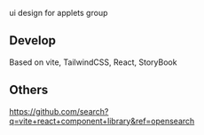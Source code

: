 ui design for applets group


## Develop
Based on vite, TailwindCSS, React, StoryBook


## Others
https://github.com/search?q=vite+react+component+library&ref=opensearch
